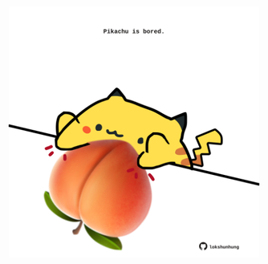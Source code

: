 <!-- built at 17/02/2023, 01:28:00 UTC -->
<p align="center">
  <img width="500" height="500" src="./ReadmeImage.svg">
</p>
